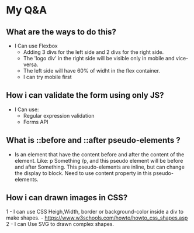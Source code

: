 # My Q&A

## What are the ways to do this?

- I Can use Flexbox
  - Adding 3 divs for the left side and 2 divs for the right side.
  - The 'logo div' in the right side will be visible only in mobile and vice-versa.
  - The left side will have 60% of widht in the flex container.
  - I can try mobile first

## How i can validate the form using only JS?

- I Can use:
  - Regular expression validation
  - Forms API

## What is ::before and ::after pseudo-elements ?

- Is an element that have the content before and after the content of the element. Like: p Something /p, and this pseudo element will be before and after Something. This pseudo-elements are inline, but can change the display to block. Need to use content property in this pseudo-elements.

## How i can drawn images in CSS?

1 - I can use CSS Heigh,Width, border or background-color inside a div to make shapes.
    - https://www.w3schools.com/howto/howto_css_shapes.asp
2 - I can Use SVG to drawn complex shapes.
